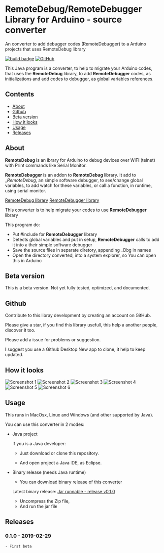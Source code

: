 # RemoteDebug/RemoteDebugger Library for Arduino - source converter
An converter to add debugger codes (RemoteDebugger)  to a Arduino projects that uses RemoteDebug library

<a href="#releases">![build badge](https://img.shields.io/badge/version-v0.1.0-blue.svg)</a> 
<a href="https://github.com/JoaoLopesF/RemoteDebugConverter/blob/master/LICENSE.txt">
![GitHub](https://img.shields.io/github/license/mashape/apistatus.svg)</a>

This Java program is a converter, to help to migrate your Arduino codes, that uses the __RemoteDebug__ library,
to add __RemoteDebugger__ codes, as initializations and add codes to debugger, as global variables references.

## Contents

- [About](#about)
- [Github](#github)
- [Beta version](#beta-version)
- [How it looks](#how-it-looks-1)
- [Usage](#usage)
- [Releases](#releases)

## About

__RemoteDebug__ is an ibrary for Arduino to debug devices over WiFi (telnet) with Print commands like Serial Monitor.

__RemoteDebugger__ is an addon to __RemoteDebug__ library.
It add to __RemoteDebug_, an simple software debugger,
to see/change global variables, to add watch for these variables,
or call a function, in runtime, using serial monitor.

[RemoteDebug library](https://github.com/JoaoLopesF/RemoteDebug)
[RemoteDebugger library](https://github.com/JoaoLopesF/RemoteDebugger)

This converter is to help migrate your codes to use __RemoteDebugger__ library

This program do:

- Put #include for __RemoteDebugger__ library
- Detects global variables and put in setup,
 __RemoteDebugger__ calls to add it into a their simple software debugger
- Save the source files in separate diretory, appending _Dbg in names
- Open the directory converted, into a system explorer,
  so You can open this in Arduino

## Beta version

This is a beta version. 
Not yet fully tested, optimized, and documented.

## Github

Contribute to this libray development by creating an account on GitHub.

Please give a star, if you find this library usefull, 
this help a another people, discover it too.

Please add a issue for problems or suggestion.

I suggest you use a Github Desktop New app to clone, 
it help to keep updated.


## How it looks

![Screenshot 1](https://github.com/JoaoLopesF/RemoteDebuggerConverter/blob/master/Screenshots/screenshot1.png)
![Screenshot 2](https://github.com/JoaoLopesF/RemoteDebuggerConverter/blob/master/Screenshots/screenshot2.png)
![Screenshot 3](https://github.com/JoaoLopesF/RemoteDebuggerConverter/blob/master/Screenshots/screenshot3.png)
![Screenshot 4](https://github.com/JoaoLopesF/RemoteDebuggerConverter/blob/master/Screenshots/screenshot4.png)
![Screenshot 5](https://github.com/JoaoLopesF/RemoteDebuggerConverter/blob/master/Screenshots/screenshot5.png)
![Screenshot 6](https://github.com/JoaoLopesF/RemoteDebuggerConverter/blob/master/Screenshots/screenshot6.png)

## Usage

This runs in MacOsx, Linux and Windows (and other supported by Java).

You can use this converter in 2 modes:

- Java project

  If you is a Java developer:

  - Just download or clone this repository.

  - And open project a Java IDE, as Eclipse.

- Binary release (needs Java runtime)

  - You can download binary release of this converter

  Latest binary release: [Jar runnable - release v0.1.0](https://github.com/JoaoLopesF/RemoteDebuggerConverter/releases/download/v0.1.0/RemoteDebuggerConverter.jar.zip)

  - Uncompress the Zip file,
  - And run the jar file

## Releases

### 0.1.0 - 2019-02-29

    - First beta
